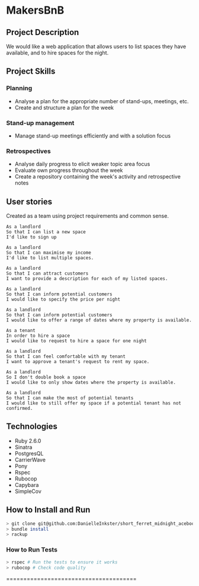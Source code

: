 # MakersBnB

## Project Description ##

We would like a web application that allows users to list spaces they have available, and to hire spaces for the night.

## Project Skills ##

### Planning ###
- Analyse a plan for the appropriate number of stand-ups, meetings, etc.
- Create and structure a plan for the week
### Stand-up management ###
- Manage stand-up meetings efficiently and with a solution focus
### Retrospectives ###
- Analyse daily progress to elicit weaker topic area focus
- Evaluate own progress throughout the week
- Create a repository containing the week's activity and retrospective notes

## User stories ## 
Created as a team using project requirements and common sense.

```
As a landlord
So that I can list a new space
I'd like to sign up

As a landlord
So that I can maximise my income
I'd like to list multiple spaces.

As a landlord
So that I can attract customers
I want to provide a description for each of my listed spaces.

As a landlord
So that I can inform potential customers
I would like to specify the price per night

As a landlord
So that I can inform potential customers
I would like to offer a range of dates where my property is available.

As a tenant
In order to hire a space
I would like to request to hire a space for one night

As a landlord
So that I can feel comfortable with my tenant
I want to approve a tenant's request to rent my space.

As a landlord
So I don't double book a space
I would like to only show dates where the property is available.

As a landlord
So that I can make the most of potential tenants
I would like to still offer my space if a potential tenant has not confirmed.

```

## Technologies
- Ruby 2.6.0
- Sinatra
- PostgresQL
- CarrierWave
- Pony
- Rspec
- Rubocop
- Capybara
- SimpleCov


## How to Install and Run
```bash
> git clone git@github.com:DanielleInkster/short_ferret_midnight_acebook.git
> bundle install
> rackup

```
### How to Run Tests
```bash
> rspec # Run the tests to ensure it works
> rubocop # Check code quality
```
======================================



